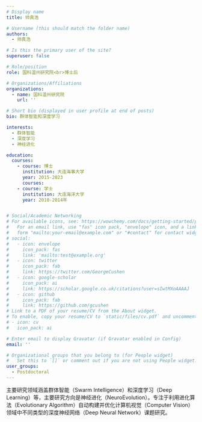 ```yaml
---
# Display name
title: 帅真浩

# Username (this should match the folder name)
authors:
  - 帅真浩

# Is this the primary user of the site?
superuser: false

# Role/position
role: 国科温州研究院<br>博士后

# Organizations/Affiliations
organizations:
  - name: 国科温州研究院
    url: ''

# Short bio (displayed in user profile at end of posts)
bio: 群体智能和深度学习

interests:
  - 群体智能
  - 深度学习
  - 神经进化

education:
  courses:
    - course: 博士
      institution: 大连海事大学
      year: 2015-2023
      courses:
    - course: 学士
      institution: 大连海洋大学
      year: 2010-2014年


# Social/Academic Networking
# For available icons, see: https://wowchemy.com/docs/getting-started/page-builder/#icons
#   For an email link, use "fas" icon pack, "envelope" icon, and a link in the
#   form "mailto:your-email@example.com" or "#contact" for contact widget.
# social:
#   - icon: envelope
#     icon_pack: fas
#     link: 'mailto:test@example.org'
#   - icon: twitter
#     icon_pack: fab  
#     link: https://twitter.com/GeorgeCushen
#   - icon: google-scholar
#     icon_pack: ai
#     link: https://scholar.google.co.uk/citations?user=sIwtMXoAAAAJ
#   - icon: github
#     icon_pack: fab
#     link: https://github.com/gcushen
# Link to a PDF of your resume/CV from the About widget.
# To enable, copy your resume/CV to `static/files/cv.pdf` and uncomment the lines below.
# - icon: cv
#   icon_pack: ai 

# Enter email to display Gravatar (if Gravatar enabled in Config)
email: ''

# Organizational groups that you belong to (for People widget)
#   Set this to `[]` or comment out if you are not using People widget.
user_groups:
  - Postdoctoral
---
```


主要研究领域涵盖群体智能（Swarm Intelligence）和深度学习（Deep Learning）等，主要研究方向是神经进化（NeuroEvolution）。专注于利用进化算法（Evolutionary Algorithm）自动构建并优化计算机视觉（Computer Vision）领域中不同类型的深度神经网络（Deep Neural Network）课题研究。
